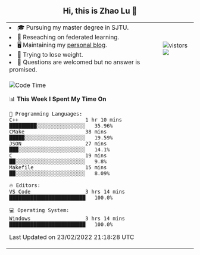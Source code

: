 <h2 align="center"> Hi, this is Zhao Lu 👋</h2>

<table style="overflow:hidden;">
    <tr> 
        <td>
            <li>🎓 Pursuing my master degree in SJTU.</li>
            <li>🌱 Reseaching on federated learning.</li>
            <li>🖥️ Maintaining my <a href="https://ifarewell.xyz">personal blog</a>.</li>
            <li>💪 Trying to lose weight.</li>
            <li>💬 Questions are welcomed but no answer is promised.</li> 
        </td>
        <td>
            <img src="https://visitor-badge.glitch.me/badge?page_id=ifarewell" alt="vistors" />
        <br>
          <img src="https://github-readme-stats.vercel.app/api?username=ifarewell&theme=graywhite&hide=prs,contribs&show_icons=true&hide_border=true&icon_color=CE1D2D&text_color=718096&bg_color=ffffff&hide_title=true" />
        </td>
    </tr>
    <tr>
        <td colspan="2">
            
<!--START_SECTION:waka-->
![Code Time](http://img.shields.io/badge/Code%20Time-99%20hrs%2023%20mins-blue)

📊 **This Week I Spent My Time On** 

```text
💬 Programming Languages: 
C++                      1 hr 10 mins        █████████░░░░░░░░░░░░░░░░   35.96% 
CMake                    38 mins             █████░░░░░░░░░░░░░░░░░░░░   19.59% 
JSON                     27 mins             ███░░░░░░░░░░░░░░░░░░░░░░   14.1% 
C                        19 mins             ██░░░░░░░░░░░░░░░░░░░░░░░   9.8% 
Makefile                 15 mins             ██░░░░░░░░░░░░░░░░░░░░░░░   8.09%

🔥 Editors: 
VS Code                  3 hrs 14 mins       █████████████████████████   100.0%

💻 Operating System: 
Windows                  3 hrs 14 mins       █████████████████████████   100.0%

```


 Last Updated on 23/02/2022 21:18:28 UTC
<!--END_SECTION:waka-->
            
</td></tr>
</table>

